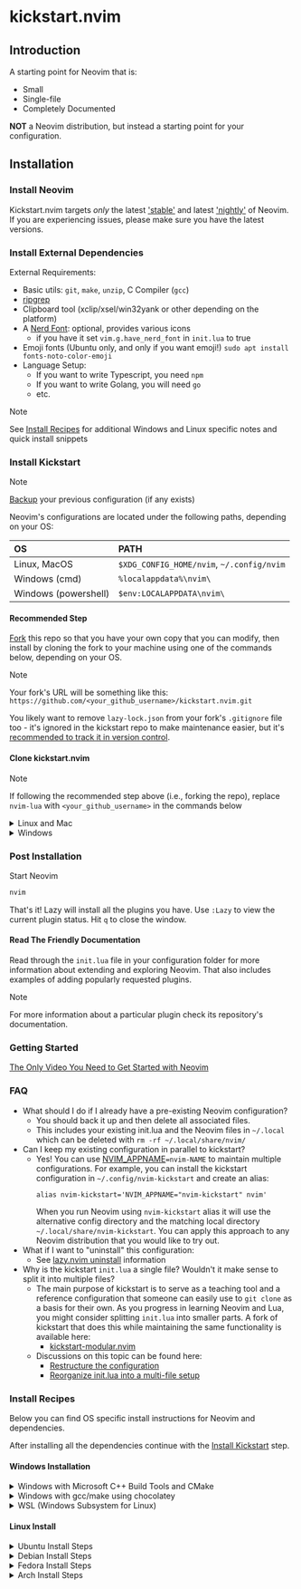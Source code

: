 # kickstart.nvim

## Introduction

A starting point for Neovim that is:

* Small
* Single-file
* Completely Documented

**NOT** a Neovim distribution, but instead a starting point for your configuration.

## Installation

### Install Neovim

Kickstart.nvim targets *only* the latest
['stable'](https://github.com/neovim/neovim/releases/tag/stable) and latest
['nightly'](https://github.com/neovim/neovim/releases/tag/nightly) of Neovim.
If you are experiencing issues, please make sure you have the latest versions.

### Install External Dependencies

External Requirements:
- Basic utils: `git`, `make`, `unzip`, C Compiler (`gcc`)
- [ripgrep](https://github.com/BurntSushi/ripgrep#installation)
- Clipboard tool (xclip/xsel/win32yank or other depending on the platform)
- A [Nerd Font](https://www.nerdfonts.com/): optional, provides various icons
  - if you have it set `vim.g.have_nerd_font` in `init.lua` to true
- Emoji fonts (Ubuntu only, and only if you want emoji!) `sudo apt install fonts-noto-color-emoji`
- Language Setup:
  - If you want to write Typescript, you need `npm`
  - If you want to write Golang, you will need `go`
  - etc.

> [!NOTE]
> See [Install Recipes](#Install-Recipes) for additional Windows and Linux specific notes
> and quick install snippets

### Install Kickstart

> [!NOTE]
> [Backup](#FAQ) your previous configuration (if any exists)

Neovim's configurations are located under the following paths, depending on your OS:

| OS | PATH |
| :- | :--- |
| Linux, MacOS | `$XDG_CONFIG_HOME/nvim`, `~/.config/nvim` |
| Windows (cmd)| `%localappdata%\nvim\` |
| Windows (powershell)| `$env:LOCALAPPDATA\nvim\` |

#### Recommended Step

[Fork](https://docs.github.com/en/get-started/quickstart/fork-a-repo) this repo
so that you have your own copy that you can modify, then install by cloning the
fork to your machine using one of the commands below, depending on your OS.

> [!NOTE]
> Your fork's URL will be something like this:
> `https://github.com/<your_github_username>/kickstart.nvim.git`

You likely want to remove `lazy-lock.json` from your fork's `.gitignore` file
too - it's ignored in the kickstart repo to make maintenance easier, but it's
[recommended to track it in version control](https://lazy.folke.io/usage/lockfile).

#### Clone kickstart.nvim

> [!NOTE]
> If following the recommended step above (i.e., forking the repo), replace
> `nvim-lua` with `<your_github_username>` in the commands below

<details><summary> Linux and Mac </summary>

```sh
git clone https://github.com/itsscb/kickstart.nvim.git "${XDG_CONFIG_HOME:-$HOME/.config}"/nvim
```

</details>

<details><summary> Windows </summary>

If you're using `cmd.exe`:

```
git clone https://github.com/itsscb/kickstart.nvim.git "%localappdata%\nvim"
```

If you're using `powershell.exe`

```
git clone https://github.com/itsscb/kickstart.nvim.git "${env:LOCALAPPDATA}\nvim"
```

</details>

### Post Installation

Start Neovim

```sh
nvim
```

That's it! Lazy will install all the plugins you have. Use `:Lazy` to view
the current plugin status. Hit `q` to close the window.

#### Read The Friendly Documentation

Read through the `init.lua` file in your configuration folder for more
information about extending and exploring Neovim. That also includes
examples of adding popularly requested plugins.

> [!NOTE]
> For more information about a particular plugin check its repository's documentation.


### Getting Started

[The Only Video You Need to Get Started with Neovim](https://youtu.be/m8C0Cq9Uv9o)

### FAQ

* What should I do if I already have a pre-existing Neovim configuration?
  * You should back it up and then delete all associated files.
  * This includes your existing init.lua and the Neovim files in `~/.local`
    which can be deleted with `rm -rf ~/.local/share/nvim/`
* Can I keep my existing configuration in parallel to kickstart?
  * Yes! You can use [NVIM_APPNAME](https://neovim.io/doc/user/starting.html#%24NVIM_APPNAME)`=nvim-NAME`
    to maintain multiple configurations. For example, you can install the kickstart
    configuration in `~/.config/nvim-kickstart` and create an alias:
    ```
    alias nvim-kickstart='NVIM_APPNAME="nvim-kickstart" nvim'
    ```
    When you run Neovim using `nvim-kickstart` alias it will use the alternative
    config directory and the matching local directory
    `~/.local/share/nvim-kickstart`. You can apply this approach to any Neovim
    distribution that you would like to try out.
* What if I want to "uninstall" this configuration:
  * See [lazy.nvim uninstall](https://lazy.folke.io/usage#-uninstalling) information
* Why is the kickstart `init.lua` a single file? Wouldn't it make sense to split it into multiple files?
  * The main purpose of kickstart is to serve as a teaching tool and a reference
    configuration that someone can easily use to `git clone` as a basis for their own.
    As you progress in learning Neovim and Lua, you might consider splitting `init.lua`
    into smaller parts. A fork of kickstart that does this while maintaining the
    same functionality is available here:
    * [kickstart-modular.nvim](https://github.com/dam9000/kickstart-modular.nvim)
  * Discussions on this topic can be found here:
    * [Restructure the configuration](https://github.com/itsscb/kickstart.nvim/issues/218)
    * [Reorganize init.lua into a multi-file setup](https://github.com/itsscb/kickstart.nvim/pull/473)

### Install Recipes

Below you can find OS specific install instructions for Neovim and dependencies.

After installing all the dependencies continue with the [Install Kickstart](#Install-Kickstart) step.

#### Windows Installation

<details><summary>Windows with Microsoft C++ Build Tools and CMake</summary>
Installation may require installing build tools and updating the run command for `telescope-fzf-native`

See `telescope-fzf-native` documentation for [more details](https://github.com/nvim-telescope/telescope-fzf-native.nvim#installation)

This requires:

- Install CMake and the Microsoft C++ Build Tools on Windows

```lua
{'nvim-telescope/telescope-fzf-native.nvim', build = 'cmake -S. -Bbuild -DCMAKE_BUILD_TYPE=Release && cmake --build build --config Release && cmake --install build --prefix build' }
```
</details>
<details><summary>Windows with gcc/make using chocolatey</summary>
Alternatively, one can install gcc and make which don't require changing the config,
the easiest way is to use choco:

1. install [chocolatey](https://chocolatey.org/install)
either follow the instructions on the page or use winget,
run in cmd as **admin**:
```
winget install --accept-source-agreements chocolatey.chocolatey
```

2. install all requirements using choco, exit the previous cmd and
open a new one so that choco path is set, and run in cmd as **admin**:
```
choco install -y neovim git ripgrep wget fd unzip gzip mingw make
```
</details>
<details><summary>WSL (Windows Subsystem for Linux)</summary>

```
wsl --install
wsl
sudo add-apt-repository ppa:neovim-ppa/unstable -y
sudo apt update
sudo apt install make gcc ripgrep unzip git xclip neovim
```
</details>

#### Linux Install
<details><summary>Ubuntu Install Steps</summary>

```
sudo add-apt-repository ppa:neovim-ppa/unstable -y
sudo apt update
sudo apt install make gcc ripgrep unzip git xclip neovim
```
</details>
<details><summary>Debian Install Steps</summary>

```
sudo apt update
sudo apt install make gcc ripgrep unzip git xclip curl

# Now we install nvim
curl -LO https://github.com/neovim/neovim/releases/latest/download/nvim-linux-x86_64.tar.gz
sudo rm -rf /opt/nvim-linux-x86_64
sudo mkdir -p /opt/nvim-linux-x86_64
sudo chmod a+rX /opt/nvim-linux-x86_64
sudo tar -C /opt -xzf nvim-linux-x86_64.tar.gz

# make it available in /usr/local/bin, distro installs to /usr/bin
sudo ln -sf /opt/nvim-linux-x86_64/bin/nvim /usr/local/bin/
```
</details>
<details><summary>Fedora Install Steps</summary>

```
sudo dnf install -y gcc make git ripgrep fd-find unzip neovim
```
</details>

<details><summary>Arch Install Steps</summary>

```
sudo pacman -S --noconfirm --needed gcc make git ripgrep fd unzip neovim
```
</details>

